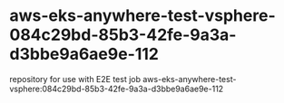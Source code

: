 # aws-eks-anywhere-test-vsphere-084c29bd-85b3-42fe-9a3a-d3bbe9a6ae9e-112
repository for use with E2E test job aws-eks-anywhere-test-vsphere:084c29bd-85b3-42fe-9a3a-d3bbe9a6ae9e-112
